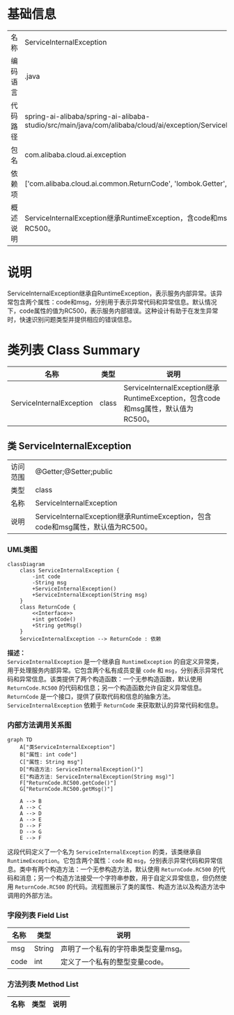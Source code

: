 # 基础信息

|      |      |
|------|------|
| 名称 | ServiceInternalException |
| 编码语言 | .java |
| 代码路径 | spring-ai-alibaba/spring-ai-alibaba-studio/src/main/java/com/alibaba/cloud/ai/exception/ServiceInternalException.java |
| 包名 | com.alibaba.cloud.ai.exception |
| 依赖项 | ['com.alibaba.cloud.ai.common.ReturnCode', 'lombok.Getter', 'lombok.Setter'] |
| 概述说明 | ServiceInternalException继承RuntimeException，含code和msg属性，默认值RC500。 |

# 说明

ServiceInternalException继承自RuntimeException，表示服务内部异常。该异常包含两个属性：code和msg，分别用于表示异常代码和异常信息。默认情况下，code属性的值为RC500，表示服务内部错误。这种设计有助于在发生异常时，快速识别问题类型并提供相应的错误信息。

# 类列表 Class Summary

| 名称   | 类型  | 说明 |
|-------|------|-------------|
| ServiceInternalException | class | ServiceInternalException继承RuntimeException，包含code和msg属性，默认值为RC500。 |



## 类 ServiceInternalException

|      |      |
|------|------|
| 访问范围 | @Getter;@Setter;public |
| 类型 | class |
| 名称 | ServiceInternalException |
| 说明 | ServiceInternalException继承RuntimeException，包含code和msg属性，默认值为RC500。 |


### UML类图

```mermaid
classDiagram
    class ServiceInternalException {
        -int code
        -String msg
        +ServiceInternalException()
        +ServiceInternalException(String msg)
    }
    class ReturnCode {
        <<Interface>>
        +int getCode()
        +String getMsg()
    }
    ServiceInternalException --> ReturnCode : 依赖
```

**描述：**  
`ServiceInternalException` 是一个继承自 `RuntimeException` 的自定义异常类，用于处理服务内部异常。它包含两个私有成员变量 `code` 和 `msg`，分别表示异常代码和异常信息。该类提供了两个构造函数：一个无参构造函数，默认使用 `ReturnCode.RC500` 的代码和信息；另一个构造函数允许自定义异常信息。`ReturnCode` 是一个接口，提供了获取代码和信息的抽象方法。`ServiceInternalException` 依赖于 `ReturnCode` 来获取默认的异常代码和信息。


### 内部方法调用关系图

```mermaid
graph TD
    A["类ServiceInternalException"]
    B["属性: int code"]
    C["属性: String msg"]
    D["构造方法: ServiceInternalException()"]
    E["构造方法: ServiceInternalException(String msg)"]
    F["ReturnCode.RC500.getCode()"]
    G["ReturnCode.RC500.getMsg()"]

    A --> B
    A --> C
    A --> D
    A --> E
    D --> F
    D --> G
    E --> F
```

这段代码定义了一个名为 `ServiceInternalException` 的类，该类继承自 `RuntimeException`。它包含两个属性：`code` 和 `msg`，分别表示异常代码和异常信息。类中有两个构造方法：一个无参构造方法，默认使用 `ReturnCode.RC500` 的代码和消息；另一个构造方法接受一个字符串参数，用于自定义异常信息，但仍然使用 `ReturnCode.RC500` 的代码。流程图展示了类的属性、构造方法以及构造方法中调用的外部方法。

### 字段列表 Field List

| 名称  | 类型  | 说明 |
|-------|-------|------|
| msg | String | 声明了一个私有的字符串类型变量msg。 |
| code | int | 定义了一个私有的整型变量code。 |

### 方法列表 Method List

| 名称  | 类型  | 说明 |
|-------|-------|------|





